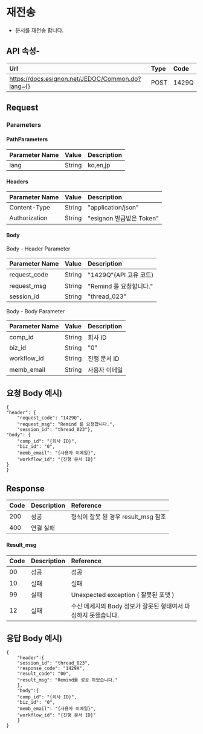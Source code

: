 # 재전송

* 문서를 재전송 합니다.

## API 속성-

| Url | Type | **Code** |
| :--- | :--- | :--- |
| https://docs.esignon.net/JEDOC/Common.do?lang={} | POST | 1429Q |

## Request

### Parameters

#### PathParameters

| **Parameter Name** | **Value** | **Description** |
| :--- | :--- | :--- |
| lang | String | ko,en,jp |

####  Headers

| **Parameter Name**                         | **Value**                                                 | **Description** |
| :--- | :--- | :--- |
| Content-Type | String | "application/json" |
| Authorization | String | "esignon 발급받은 Token" |

####   Body 

  Body - Header Parameter

| **Parameter Name**                         | **Value**                                                 | **Description** |
| :--- | :--- | :--- |
| request\_code | String | "1429Q"\(API 고유 코드\) |
| request\_msg | String | "Remind 를 요청합니다." |
| session\_id | String | "thread\_023" |

  Body - Body Parameter

| **Parameter Name** | **Value** | **Description** |
| :--- | :--- | :--- |
| comp\_id | String | 회사 ID |
| biz\_id | String | "0" |
| workflow\_id | String | 진행 문서 ID |
| memb\_email | String | 사용자 이메일 |

## 요청 Body 예시\)

```text
{
"header": {
	"request_code": "1429Q",
	"request_msg": "Remind 를 요청합니다.",
	"session_id": "thread_023"},
"body": {
	"comp_id": "{회사 ID}",
	"biz_id": "0",
	"memb_email": "{사용자 이메일}",
	"workflow_id": "{진행 문서 ID}"
}
}

```

## Response

| Code | **Description** | **Reference** |
| :--- | :--- | :--- |
| 200 | 성공 | 형식이 잘못 된 경우 result\_msg 참조 |
| 400 | 연결 실패  |  |

#### Result\_msg

| Code | **Description** | **Reference** |
| :--- | :--- | :--- |
| 00 | 성공 | 성공 |
| 10 | 실패 | 실패 |
| 99 | 실패 | Unexpected exception \( 잘못된 포맷 \) |
| 12 | 실패 | 수신 메세지의 Body 정보가 잘못된 형태여서 파싱하지 못했습니다. |

## 응답 Body 예시\)

```text
{
	"header":{
	"session_id": "thread_023",
	"response_code": "1429A",
	"result_code": "00",
	"result_msg": "Remind를 성공 하었습니다."
	},
	"body":{
	"comp_id": "{회사 ID}",
	"biz_id": "0",
	"memb_email": "{사용자 이메일}",
	"workflow_id": "{진행 문서 ID}"
	}
}

```

